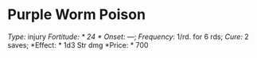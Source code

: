 ﻿---
name: Purple Worm Poison
type: injury
fortitude: 24
onset: —
frequency: 1/rd. for 6 rds
effect:
  "1d3 Str dmg"
cure: 2 saves
price: 700
---

# Purple Worm Poison
 *Type:* injury
*Fortitude: * 24 * Onset:* —;  *Frequency*: 1/rd. for 6 rds;  *Cure:* 2 saves; 
*Effect: * 1d3 Str dmg
*Price: * 700